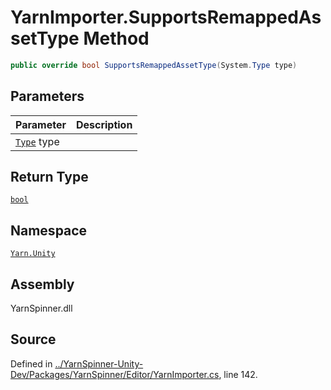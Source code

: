 <!-- This file was generated by a tool. Do not edit this file by hand. -->

# YarnImporter.SupportsRemappedAssetType Method


```csharp
public override bool SupportsRemappedAssetType(System.Type type)
```

## Parameters
|Parameter|Description|
|:---|:---|
|[`Type`](https://docs.microsoft.com/dotnet/api/System.Type) type||
## Return Type
[`bool`](https://docs.microsoft.com/dotnet/api/System.Boolean)


## Namespace
[`Yarn.Unity`](/api/csharp/yarn.unity/README.md)

## Assembly
YarnSpinner.dll

## Source
Defined in [../YarnSpinner-Unity-Dev/Packages/YarnSpinner/Editor/YarnImporter.cs](https://github.com/YarnSpinnerTool/YarnSpinner-Unity//blob/develop/Editor/YarnImporter.cs#L142), line 142.
